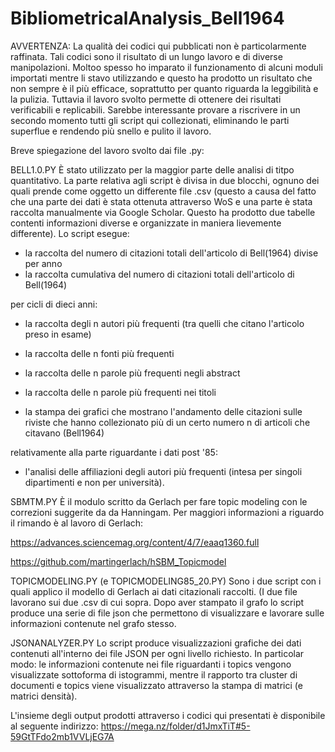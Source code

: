 # BibliometricalAnalysis_Bell1964

AVVERTENZA: 
La qualità dei codici qui pubblicati non è particolarmente raffinata. Tali codici sono il risultato di un lungo lavoro
e di diverse manipolazioni. Moltoo spesso ho imparato il funzionamento di alcuni moduli importati mentre li stavo utilizzando 
e questo ha prodotto un risultato che non sempre è il più efficace, soprattutto per quanto riguarda la leggibilità e la pulizia.
Tuttavia il lavoro svolto permette di ottenere dei risultati verificabili e replicabili. Sarebbe interessante provare a riscrivere 
in un secondo momento tutti gli script qui collezionati, eliminando le parti superflue e rendendo più snello e pulito il lavoro. 


Breve spiegazione del lavoro svolto dai file .py:

BELL1.0.PY
È stato utilizzato per la maggior parte delle analisi di titpo quantitativo. La parte relativa agli script è divisa in due blocchi, 
ognuno dei quali prende come oggetto un differente file .csv (questo a causa del fatto che una parte dei dati è stata ottenuta attraverso 
WoS e una parte è stata raccolta manualmente via Google Scholar. Questo ha prodotto due tabelle contenti informazioni diverse e organizzate
in maniera lievemente differente). Lo script esegue:
- la raccolta del numero di citazioni totali dell'articolo di Bell(1964) divise per anno 
- la raccolta cumulativa del numero di citazioni totali dell'articolo di Bell(1964)

per cicli di dieci anni: 
- la raccolta degli n autori più frequenti (tra quelli che citano l'articolo preso in esame)
- la raccolta delle n fonti più frequenti
- la raccolta delle n parole più frequenti negli abstract
- la raccolta delle n parole più frequenti nei titoli 

- la stampa dei grafici che mostrano l'andamento delle citazioni sulle riviste che hanno collezionato più di un certo numero n di articoli 
che citavano (Bell1964)

relativamente alla parte riguardante i dati post '85: 
- l'analisi delle affiliazioni degli autori più frequenti (intesa per singoli dipartimenti e non per università). 

SBMTM.PY
È il modulo scritto da Gerlach per fare topic modeling con le correzioni suggerite da da Hanningam. Per maggiori informazioni a riguardo
il rimando è al lavoro di Gerlach:

https://advances.sciencemag.org/content/4/7/eaaq1360.full

https://github.com/martingerlach/hSBM_Topicmodel

TOPICMODELING.PY (e TOPICMODELING85_20.PY)
Sono i due script con i quali applico il modello di Gerlach ai dati citazionali raccolti. (I due file lavorano sui due .csv di cui sopra. 
Dopo aver stampato il grafo lo script produce una serie di file json che permettono di visualizzare e lavorare sulle informazioni contenute
nel grafo stesso. 

JSONANALYZER.PY
Lo script produce visualizzazioni grafiche dei dati contenuti all'interno dei file JSON per ogni livello richiesto. In particolar modo: 
le informazioni contenute nei file riguardanti i topics vengono visualizzate sottoforma di istogrammi, mentre il rapporto tra cluster di 
documenti e topics viene visualizzato attraverso la stampa di matrici (e matrici densità). 


L'insieme degli output prodotti attraverso i codici qui presentati è disponibile al seguente indirizzo: https://mega.nz/folder/d1JmxTiT#5-59GtTFdo2mb1VVLjEG7A
